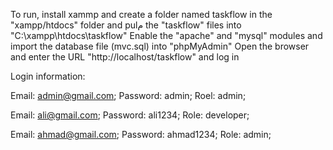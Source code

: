 To run, install xammp and create a folder named taskflow in the "xampp/htdocs" folder and pulم the "taskflow" files into "C:\xampp\htdocs\taskflow"
Enable the "apache" and "mysql" modules and import the database file (mvc.sql) into "phpMyAdmin"
Open the browser and enter the URL "http://localhost/taskflow" and log in

Login information:

Email: admin@gmail.com;
Password: admin;
Roel: admin;

Email: ali@gmail.com;
Password: ali1234;
Role: developer;

Email: ahmad@gmail.com;
Password: ahmad1234;
Role: admin;
